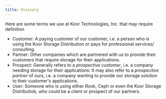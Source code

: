 ```yaml
---
title: Glossary
---
```


Here are some terms we use at Koor Technologies, Inc. that may require definition

* Customer: A paying customer of our customer, i.e. a person who is using the Koor Storage Distribution or pays for professional services/ consulting.
* Partner: Other companies which are partnered with us to provide their customers that require storage for their applications.
* Prospect: Generally refers to a *prospective customer*, i.e. a company needing storage for their applications: It may also refer to a *prospective partner* of ours, i.e. a company wanting to provide our storage solution to their customer's applications.
* User: Someone who is using either Rook, Ceph or even the Koor Storage Distributiob, who could be a client or prospect of our partners.
